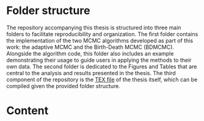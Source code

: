 # Folder structure 

The repository accompanying this thesis is structured into three main folders to facilitate reproducibility and organization. 
The first folder contains the implementation of the two MCMC algorithms developed as part of this work: the adaptive MCMC and the Birth-Death MCMC (BDMCMC). 
Alongside the algorithm code, this folder also includes an example demonstrating their usage to guide users in applying the methods to their own data. 
The second folder is dedicated to the Figures and Tables that are central to the analysis and results presented in the thesis.  The third component of the repository is the [TEX file](./thesis.tex) of the thesis itself, which can be compiled given the provided folder structure. 

# Content
